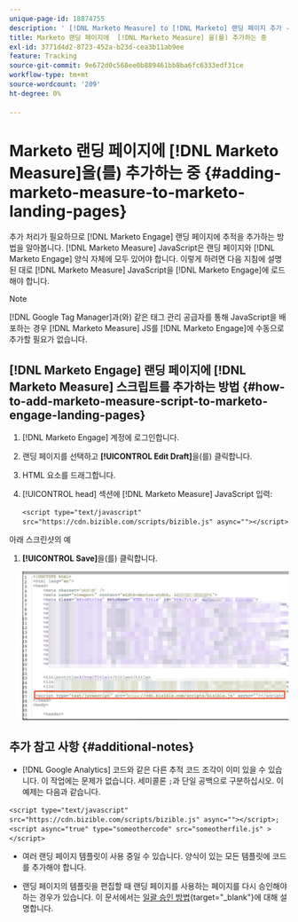 ```yaml
---
unique-page-id: 18874755
description: ' [!DNL Marketo Measure] to [!DNL Marketo] 랜딩 페이지 추가 - [!DNL Marketo Measure]'
title: Marketo 랜딩 페이지에  [!DNL Marketo Measure] 을(를) 추가하는 중
exl-id: 3771d4d2-8723-452a-b23d-cea3b11ab9ee
feature: Tracking
source-git-commit: 9e672d0c568ee0b889461bb8ba6fc6333edf31ce
workflow-type: tm+mt
source-wordcount: '209'
ht-degree: 0%

---
```


# Marketo 랜딩 페이지에 [!DNL Marketo Measure]을(를) 추가하는 중 {#adding-marketo-measure-to-marketo-landing-pages}

추가 처리가 필요하므로 [!DNL Marketo Engage] 랜딩 페이지에 추적을 추가하는 방법을 알아봅니다. [!DNL Marketo Measure] JavaScript은 랜딩 페이지와 [!DNL Marketo Engage] 양식 자체에 모두 있어야 합니다. 이렇게 하려면 다음 지침에 설명된 대로 [!DNL Marketo Measure] JavaScript을 [!DNL Marketo Engage]에 로드해야 합니다.

>[!NOTE]
>
>[!DNL Google Tag Manager]과(와) 같은 태그 관리 공급자를 통해 JavaScript을 배포하는 경우 [!DNL Marketo Measure] JS를 [!DNL Marketo Engage]에 수동으로 추가할 필요가 없습니다.

## [!DNL Marketo Engage] 랜딩 페이지에 [!DNL Marketo Measure] 스크립트를 추가하는 방법 {#how-to-add-marketo-measure-script-to-marketo-engage-landing-pages}

1. [!DNL Marketo Engage] 계정에 로그인합니다.
1. 랜딩 페이지를 선택하고 **[!UICONTROL Edit Draft]**&#x200B;을(를) 클릭합니다.
1. HTML 요소를 드래그합니다.
1. [!UICONTROL head] 섹션에 [!DNL Marketo Measure] JavaScript 입력:

   `<script type="text/javascript" src="https://cdn.bizible.com/scripts/bizible.js" async=""></script>`

아래 스크린샷의 예

1. **[!UICONTROL Save]**&#x200B;을(를) 클릭합니다.

   ![](assets/adding-bizible-to-marketo-landing-pages-1.png)

## 추가 참고 사항 {#additional-notes}

* [!DNL Google Analytics] 코드와 같은 다른 추적 코드 조각이 이미 있을 수 있습니다. 이 작업에는 문제가 없습니다. 세미콜론 `;`과 단일 공백으로 구분하십시오. 이 예제는 다음과 같습니다.

`<script type="text/javascript" src="https://cdn.bizible.com/scripts/bizible.js" async=""></script>; <script async="true" type="someothercode" src="someotherfile.js" ></script>`

* 여러 랜딩 페이지 템플릿이 사용 중일 수 있습니다. 양식이 있는 모든 템플릿에 코드를 추가해야 합니다.

* 랜딩 페이지의 템플릿을 편집할 때 랜딩 페이지를 사용하는 페이지를 다시 승인해야 하는 경우가 있습니다. 이 문서에서는 [일괄 승인 방법](https://experienceleague.adobe.com/docs/marketo/using/product-docs/demand-generation/landing-pages/landing-page-actions/approve-multiple-landing-pages-at-once.html?lang=ko){target="_blank"}에 대해 설명합니다.
